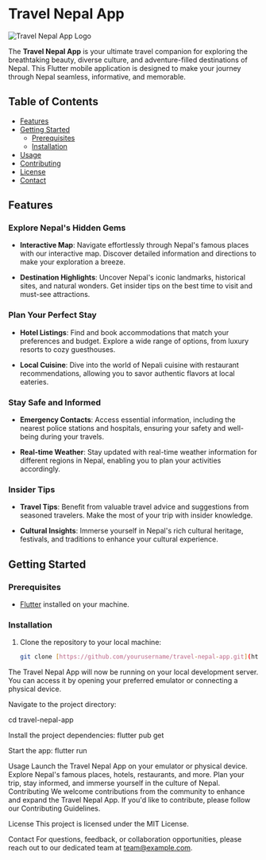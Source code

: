 # Travel Nepal App

![Travel Nepal App Logo](app_logo.png)

The **Travel Nepal App** is your ultimate travel companion for exploring the breathtaking beauty, diverse culture, and adventure-filled destinations of Nepal. This Flutter mobile application is designed to make your journey through Nepal seamless, informative, and memorable.

## Table of Contents

- [Features](#features)
- [Getting Started](#getting-started)
  - [Prerequisites](#prerequisites)
  - [Installation](#installation)
- [Usage](#usage)
- [Contributing](#contributing)
- [License](#license)
- [Contact](#contact)

## Features

### Explore Nepal's Hidden Gems

- **Interactive Map**: Navigate effortlessly through Nepal's famous places with our interactive map. Discover detailed information and directions to make your exploration a breeze.

- **Destination Highlights**: Uncover Nepal's iconic landmarks, historical sites, and natural wonders. Get insider tips on the best time to visit and must-see attractions.

### Plan Your Perfect Stay

- **Hotel Listings**: Find and book accommodations that match your preferences and budget. Explore a wide range of options, from luxury resorts to cozy guesthouses.

- **Local Cuisine**: Dive into the world of Nepali cuisine with restaurant recommendations, allowing you to savor authentic flavors at local eateries.

### Stay Safe and Informed

- **Emergency Contacts**: Access essential information, including the nearest police stations and hospitals, ensuring your safety and well-being during your travels.

- **Real-time Weather**: Stay updated with real-time weather information for different regions in Nepal, enabling you to plan your activities accordingly.

### Insider Tips

- **Travel Tips**: Benefit from valuable travel advice and suggestions from seasoned travelers. Make the most of your trip with insider knowledge.

- **Cultural Insights**: Immerse yourself in Nepal's rich cultural heritage, festivals, and traditions to enhance your cultural experience.

## Getting Started

### Prerequisites

- [Flutter](https://flutter.dev/) installed on your machine.

### Installation

1. Clone the repository to your local machine:

   ```bash
   git clone [https://github.com/yourusername/travel-nepal-app.git](https://github.com/Ab-Aayan/travel_nepal.git)
The Travel Nepal App will now be running on your local development server. You can access it by opening your preferred emulator or connecting a physical device.

Navigate to the project directory:

cd travel-nepal-app

Install the project dependencies:
flutter pub get

Start the app:
flutter run

Usage
Launch the Travel Nepal App on your emulator or physical device.
Explore Nepal's famous places, hotels, restaurants, and more.
Plan your trip, stay informed, and immerse yourself in the culture of Nepal.
Contributing
We welcome contributions from the community to enhance and expand the Travel Nepal App. If you'd like to contribute, please follow our Contributing Guidelines.

License
This project is licensed under the MIT License.

Contact
For questions, feedback, or collaboration opportunities, please reach out to our dedicated team at team@example.com.
